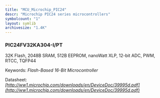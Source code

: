 ```yaml
---
title: "MCU_Microchip_PIC24"
descr: "Microchip PIC24 series microcontrollers"
symbolcount: "1"
layout: symlib
archivesize: "1.4K"
---
```


### PIC24FV32KA304-I/PT
32K Flash, 2048B SRAM, 512B EEPROM, nanoWatt XLP, 12-bit ADC, PWM, RTCC, TQFP44


Keywords: *Flash-Based 16-Bit Microcontroller*

Datasheet: *[http://ww1.microchip.com/downloads/en/DeviceDoc/39995d.pdf](http://ww1.microchip.com/downloads/en/DeviceDoc/39995d.pdf)*

